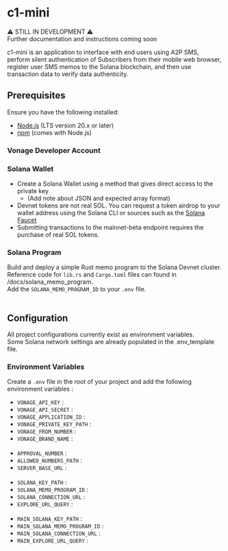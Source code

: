 # c1-mini

⚠️ STILL IN DEVELOPMENT ⚠️  
Further documentation and instructions coming soon

c1-mini is an application to interface with end users using A2P SMS, perform silent authentication of Subscribers from their mobile web browser, register user SMS memos to the Solana blockchain, and then use transaction data to verify data authenticity.

## Prerequisites  

Ensure you have the following installed:
- [Node.js](https://nodejs.org/) (LTS version 20.x or later)
- [npm](https://www.npmjs.com/) (comes with Node.js)

### Vonage Developer Account

### Solana Wallet
- Create a Solana Wallet using a method that gives direct access to the private key
   - (Add note about JSON and expected array format)
- Devnet tokens are not real SOL. You can request a token airdrop to your wallet address using the Solana CLI or sources such as the [Solana Faucet](https://faucet.solana.com)
- Submitting transactions to the mainnet-beta endpoint requires the purchase of real SOL tokens. 

### Solana Program

Build and deploy a simple Rust memo program to the Solana Devnet cluster.  
Reference code for `lib.rs` and `Cargo.toml` files can found in /docs/solana_memo_program.  
Add the `SOLANA_MEMO_PROGRAM_ID` to your `.env` file.  
<br>

## Configuration
All project configurations currently exist as environment variables.  
Some Solana network settings are already populated in the .env_template file.  

### Environment Variables

Create a `.env` file in the root of your project and add the following environment variables :

- `VONAGE_API_KEY` :
- `VONAGE_API_SECRET` :
- `VONAGE_APPLICATION_ID` :
- `VONAGE_PRIVATE_KEY_PATH` :
- `VONAGE_FROM_NUMBER` :
- `VONAGE_BRAND_NAME` :<br><br>
- `APPROVAL_NUMBER` :
- `ALLOWED_NUMBERS_PATH` :
- `SERVER_BASE_URL` :<br><br>
- `SOLANA_KEY_PATH` :
- `SOLANA_MEMO_PROGRAM_ID` :
- `SOLANA_CONNECTION_URL` :
- `EXPLORE_URL_QUERY` :<br><br>
- `MAIN_SOLANA_KEY_PATH` :
- `MAIN_SOLANA_MEMO_PROGRAM_ID` :
- `MAIN_SOLANA_CONNECTION_URL` :
- `MAIN_EXPLORE_URL_QUERY` :
